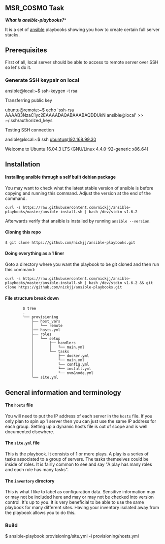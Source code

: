 ## MSR_COSMO Task

***What is ansible-playbooks?****

It is a set of [ansible](http://www.ansible.com/home) playbooks showing you how to create certain full server stacks.

## Prerequisites

First of all, local server should be able to access to remote server over SSH so let's do it.

### Generate SSH keypair on local

ansible@local:~$ ssh-keygen -t rsa

Transferring public key

ubuntu@remote:~$ echo 'ssh-rsa AAAAB3NzaC1yc2EAAAADAQABAAABAQDDUkN ansible@local' >> ~/.ssh/authorized_keys

Testing SSH connection

ansible@local:~$ ssh ubuntu@192.168.99.30

Welcome to Ubuntu 16.04.3 LTS (GNU/Linux 4.4.0-92-generic x86_64)

## Installation

#### Installing ansible through a self built debian package

You may want to check what the latest stable version of ansible is before copying and running this command. Adjust the version at the end of the command.

`curl -s https://raw.githubusercontent.com/nickjj/ansible-playbooks/master/ansible-install.sh | bash /dev/stdin v1.6.2`

Afterwards verify that ansible is installed by running `ansible --version`.

#### Cloning this repo

`$ git clone https://github.com/nickjj/ansible-playbooks.git`

#### Doing everything as a 1 liner

Goto a directory where you want the playbook to be git cloned and then run this command:

`curl -s https://raw.githubusercontent.com/nickjj/ansible-playbooks/master/ansible-install.sh | bash /dev/stdin v1.6.2 && git clone https://github.com/nickjj/ansible-playbooks.git`

#### File structure break down

            $ tree
            .
            └── provisioning
                ├── host_vars
                │   └── remote
                ├── hosts.yml
                ├── roles
                │   └── setup
                │       ├── handlers
                │       │   └── main.yml
                │       └── tasks
                │           ├── docker.yml
                │           └── main.yml
                │           └── config.yml
                │           └── install.yml
                │           └── nvm&node.yml
                └── site.yml

 

## General information and terminology

#### The `hosts` file

You will need to put the IP address of each server in the `hosts` file. If you only plan to spin up 1 server then you can just use the same IP address for each group. Setting up a dynamic hosts file is out of scope and is well documented elsewhere.

#### The `site.yml` file

This is the playbook. It consists of 1 or more plays. A play is a series of tasks associated to a group of servers. The tasks themselves could be inside of roles. It is fairly common to see and say "A play has many roles and each role has many tasks".

#### The `inventory` directory

This is what I like to label as configuration data. Sensitive information may or may not be included here and may or may not be checked into version control. It's up to you. It is very beneficial to be able to use the same playbook for many different sites. Having your inventory isolated away from the playbook allows you to do this.

### Build

$ ansible-playbook provisioning/site.yml -i provisioning/hosts.yml
